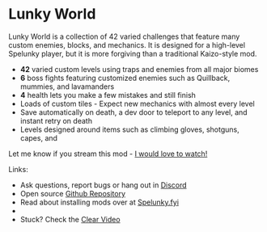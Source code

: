 # Lunky World

Lunky World is a collection of 42 varied challenges that feature many custom enemies, blocks, and mechanics. It is designed for a high-level Spelunky player, but it is more forgiving than a traditional Kaizo-style mod.  

* **42** varied custom levels using traps and enemies from all major biomes  
* **6** boss fights featuring customized enemies such as Quillback, mummies, and lavamanders  
* **4** health lets you make a few mistakes and still finish  
* Loads of custom tiles - Expect new mechanics with almost every level  
* Save automatically on death, a dev door to teleport to any level, and instant retry on death  
* Levels designed around items such as climbing gloves, shotguns, capes, and  

Let me know if you stream this mod - [I would love to watch!](https://twitch.tv/getimoliver)  

Links:

* Ask questions, report bugs or hang out in [Discord](https://discord.gg/dRnr5fm387)
* Open source [Github Repository](https://github.com/sjtower/lunky-world)
* Read about installing mods over at [Spelunky.fyi](https://spelunky.fyi/mods/overview/)
* <!-- TODO -->
* Stuck? Check the [Clear Video](https://www.youtube.com/watch?)

